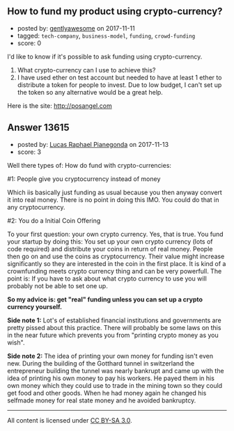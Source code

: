 ## How to fund my product using crypto-currency?

- posted by: [gentlyawesome](https://stackexchange.com/users/4830385/gentlyawesome) on 2017-11-11
- tagged: `tech-company`, `business-model`, `funding`, `crowd-funding`
- score: 0

I'd like to know if it's possible to ask funding using crypto-currency. 

1. What crypto-currency can I use to achieve this?
2. I have used ether on test account but needed to have at least 1 ether to distribute a token for people to invest. Due to low budget, I can't set up the token so any alternative would be a great help.

Here is the site: http://posangel.com


## Answer 13615

- posted by: [Lucas Raphael Pianegonda](https://stackexchange.com/users/10909545/lucas-raphael-pianegonda) on 2017-11-13
- score: 3

Well there types of: How do fund with crypto-currencies:

#1: People give you cryptocurrency instead of money

Which iis basically just funding as usual because you then anyway convert it into real money. There is no point in doing this IMO. You could do that in any cryptocurrency.

#2: You do a Initial Coin Offering

To your first question: your own crypto currency. Yes, that is true. You fund your startup by doing this: You set up your own crypto currency (lots of code required) and distribute your coins in return of real money. People then go on and use the coins as cryptocurrency. Their value might increase significantly so they are interested in the coin in the first place. It is kind of a crownfunding meets crypto currency thing and can be very powerfull. The point is: If you have to ask about what crypto currency to use you will probably not be able to set one up. 

**So my advice is: get "real" funding unless you can set up a crypto currency yourself.**

**Side note 1:** Lot's of established financial institutions and governments are pretty pissed about this practice. There will probably be some laws on this in the near future which prevents you from "printing crypto money as you wish".

**Side note 2:** The idea of printing your own money for funding isn't even new. During the building of the Gotthard tunnel in switzerland the entrepreneur building the tunnel was nearly bankrupt and came up with the idea of printing his own money to pay his workers. He payed them in his own money which they could use to trade in the mining town so they could get food and other goods. When he had money again he changed his selfmade money for real state money and he avoided bankruptcy.





---

All content is licensed under [CC BY-SA 3.0](https://creativecommons.org/licenses/by-sa/3.0/).
